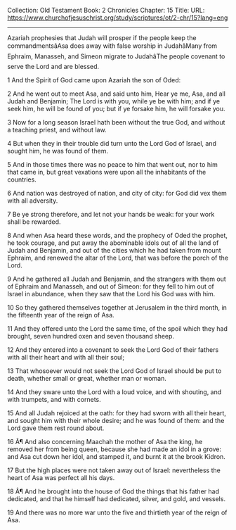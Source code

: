 Collection: Old Testament
Book: 2 Chronicles
Chapter: 15
Title: 
URL: https://www.churchofjesuschrist.org/study/scriptures/ot/2-chr/15?lang=eng

---

Azariah prophesies that Judah will prosper if the people keep the commandmentsâAsa does away with false worship in JudahâMany from Ephraim, Manasseh, and Simeon migrate to JudahâThe people covenant to serve the Lord and are blessed.

1 And the Spirit of God came upon Azariah the son of Oded:

2 And he went out to meet Asa, and said unto him, Hear ye me, Asa, and all Judah and Benjamin; The Lord is with you, while ye be with him; and if ye seek him, he will be found of you; but if ye forsake him, he will forsake you.

3 Now for a long season Israel hath been without the true God, and without a teaching priest, and without law.

4 But when they in their trouble did turn unto the Lord God of Israel, and sought him, he was found of them.

5 And in those times there was no peace to him that went out, nor to him that came in, but great vexations were upon all the inhabitants of the countries.

6 And nation was destroyed of nation, and city of city: for God did vex them with all adversity.

7 Be ye strong therefore, and let not your hands be weak: for your work shall be rewarded.

8 And when Asa heard these words, and the prophecy of Oded the prophet, he took courage, and put away the abominable idols out of all the land of Judah and Benjamin, and out of the cities which he had taken from mount Ephraim, and renewed the altar of the Lord, that was before the porch of the Lord.

9 And he gathered all Judah and Benjamin, and the strangers with them out of Ephraim and Manasseh, and out of Simeon: for they fell to him out of Israel in abundance, when they saw that the Lord his God was with him.

10 So they gathered themselves together at Jerusalem in the third month, in the fifteenth year of the reign of Asa.

11 And they offered unto the Lord the same time, of the spoil which they had brought, seven hundred oxen and seven thousand sheep.

12 And they entered into a covenant to seek the Lord God of their fathers with all their heart and with all their soul;

13 That whosoever would not seek the Lord God of Israel should be put to death, whether small or great, whether man or woman.

14 And they sware unto the Lord with a loud voice, and with shouting, and with trumpets, and with cornets.

15 And all Judah rejoiced at the oath: for they had sworn with all their heart, and sought him with their whole desire; and he was found of them: and the Lord gave them rest round about.

16 Â¶ And also concerning Maachah the mother of Asa the king, he removed her from being queen, because she had made an idol in a grove: and Asa cut down her idol, and stamped it, and burnt it at the brook Kidron.

17 But the high places were not taken away out of Israel: nevertheless the heart of Asa was perfect all his days.

18 Â¶ And he brought into the house of God the things that his father had dedicated, and that he himself had dedicated, silver, and gold, and vessels.

19 And there was no more war unto the five and thirtieth year of the reign of Asa.

